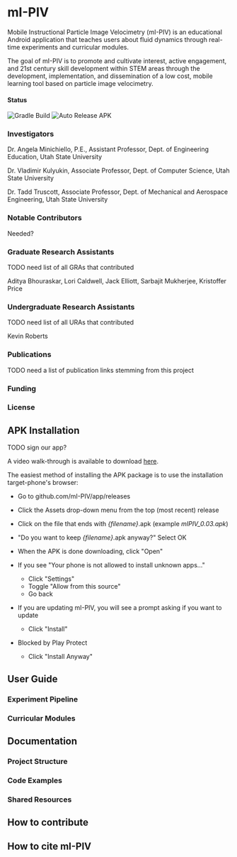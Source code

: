 # mI-PIV
Mobile Instructional Particle Image Velocimetry (mI-PIV) is an educational Android application
that teaches users about fluid dynamics through real-time experiments and curricular modules.

The goal of mI-PIV is to promote and cultivate interest, active engagement, and 21st century
skill development within STEM areas through the development, implementation, and dissemination of
a low cost, mobile learning tool based on particle image velocimetry.

#### Status
![Gradle Build](https://github.com/mI-PIV/app/workflows/Gradle%20Build/badge.svg?branch=main)
![Auto Release APK](https://github.com/mI-PIV/app/workflows/Auto%20Release%20APK/badge.svg?branch=main&event=schedule)

### Investigators
Dr. Angela Minichiello, P.E., Assistant Professor, Dept. of Engineering Education, Utah State University

Dr. Vladimir Kulyukin, Associate Professor, Dept. of Computer Science, Utah State University

Dr. Tadd Truscott, Associate Professor, Dept. of Mechanical and Aerospace Engineering, Utah State University

### Notable Contributors
Needed?

### Graduate Research Assistants
TODO need list of all GRAs that contributed

Aditya Bhouraskar, Lori Caldwell, Jack Elliott, Sarbajit Mukherjee, Kristoffer Price

### Undergraduate Research Assistants
TODO need list of all URAs that contributed

Kevin Roberts

### Publications
TODO need a list of publication links stemming from this project

### Funding

### License

## APK Installation
TODO sign our app?

A video walk-through is available to download [here](https://github.com/mI-PIV/app/raw/readme/resources/installGithubAPK.mp4).

The easiest method of installing the APK package is to use the installation target-phone's browser:

- Go to github.com/mI-PIV/app/releases
- Click the Assets drop-down menu from the top (most recent) release
- Click on the file that ends with *{filename}*.apk (example *mIPIV_0.03.apk*)
- "Do you want to keep *{filename}*.apk anyway?" Select OK
- When the APK is done downloading, click "Open"
- If you see "Your phone is not allowed to install unknown apps..."
  
    - Click "Settings"
    - Toggle "Allow from this source"
    - Go back

- If you are updating mI-PIV, you will see a prompt asking if you want to update

    - Click "Install"
    
- Blocked by Play Protect
    
    - Click "Install Anyway"

## User Guide
### Experiment Pipeline
### Curricular Modules

## Documentation
### Project Structure
### Code Examples
### Shared Resources

## How to contribute

## How to cite mI-PIV
